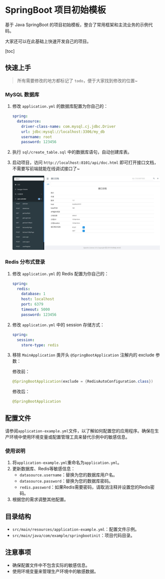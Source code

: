 # SpringBoot 项目初始模板

基于 Java SpringBoot 的项目初始模板，整合了常用框架和主流业务的示例代码。

大家还可以在此基础上快速开发自己的项目。

[toc]


## 快速上手

> 所有需要修改的地方都标记了 `todo`，便于大家找到修改的位置~

### MySQL 数据库

1. 修改 `application.yml` 的数据库配置为你自己的：

    ```yml
    spring:
      datasource:
        driver-class-name: com.mysql.cj.jdbc.Driver
        url: jdbc:mysql://localhost:3306/my_db
        username: root
        password: 123456
    ```

2. 执行 `sql/create_table.sql` 中的数据库语句，自动创建库表。

3. 启动项目，访问 `http://localhost:8101/api/doc.html` 即可打开接口文档，不需要写前端就能在线调试接口了~

   ![](doc/swagger.png)

### Redis 分布式登录

1. 修改 `application.yml` 的 Redis 配置为你自己的：

    ```yml
    spring:
      redis:
        database: 1
        host: localhost
        port: 6379
        timeout: 5000
        password: 123456
    ```

2. 修改 `application.yml` 中的 session 存储方式：

    ```yml
    spring:
      session:
        store-type: redis
    ```

3. 移除 `MainApplication` 类开头 `@SpringBootApplication` 注解内的 exclude 参数：

   修改前：

    ```java
    @SpringBootApplication(exclude = {RedisAutoConfiguration.class})
    ```

   修改后：

    ```java
    @SpringBootApplication
    ```


## 配置文件

请参阅`application-example.yml`文件，以了解如何配置您的应用程序。确保在生产环境中使用环境变量或配置管理工具来替代示例中的敏感信息。

### 使用说明

1. 将`application-example.yml`重命名为`application.yml`。
2. 更新数据库、Redis等敏感信息：
    - `datasource.username`：替换为您的数据库用户名。
    - `datasource.password`：替换为您的数据库密码。
    - `redis.password`：如果Redis需要密码，请取消注释并设置您的Redis密码。
3. 根据您的需求调整其他配置。

## 目录结构

- `src/main/resources/application-example.yml`：配置文件示例。
- `src/main/java/com/example/springbootinit`：项目代码目录。

## 注意事项

- 确保配置文件中不包含实际的敏感信息。
- 使用环境变量来管理生产环境中的敏感数据。

